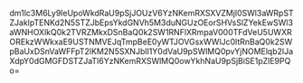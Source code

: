 dm1lc3M6Ly9leUpoWkdRaU9pSjJOUzV6YzNKemRXSXVZMjl0SWl3aWRpSTZJaklpTENKd2N5STZJbEpsYkdGNVh5M3duNGUzOEorSHVsSlZYekEwSWl3aWNHOXlkQ0k2TVRZMkxDSnBaQ0k2SW1RNFlXRmpaV000TFdVeU5UWXROREkzWWkxaE9USTNMVEJqTmpBeE0yWTJOVGsxWWlJc0ltRnBaQ0k2SWpBaUxDSnVaWFFpT2lKM2N5SXNJblI1Y0dVaU9pSWlMQ0pvYjNOMElqb2lJaXdpY0dGMGFDSTZJaTl6YzNKemRXSWlMQ0owYkhNaU9pSjBiSE1pZlE9PQo=